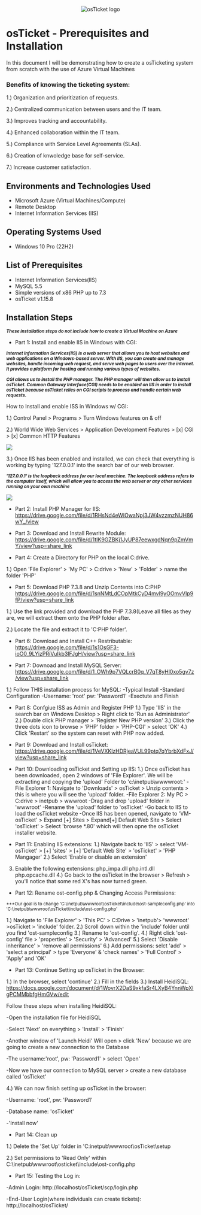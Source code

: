 <p align="center">
<img src="https://i.imgur.com/Clzj7Xs.png" alt="osTicket logo"/>
</p>

<h1>osTicket - Prerequisites and Installation</h1>

In this document I will be demonstrating how to create a osTicketing system from scratch with the use of Azure Virtual Machines

### Benefits of knowing the ticketing system:

1.) Organization and prioritization of requests.

2.) Centralized communication between users and the IT team.

3.) Improves tracking and accountability.

4.) Enhanced collaboration within the IT team.

5.) Compliance with Service Level Agreements (SLAs).

6.) Creation of knwoledge base for self-service.

7.) Increase customer satisfaction. 

<h2>Environments and Technologies Used</h2>

- Microsoft Azure (Virtual Machines/Compute)
- Remote Desktop
- Internet Information Services (IIS)

<h2>Operating Systems Used </h2>

- Windows 10 Pro (22H2)

<h2>List of Prerequisites</h2>

- Internet Information Services(IIS)
- MySQL 5.5
- Simple versions of x86 PHP up to 7.3
- osTicket v1.15.8

<h2>Installation Steps</h2>

<p>
 
<sub>***These installation steps do not include how to create a Virtual Machine on Azure***</sub>
</p>

<p>

- Part 1: Install and enable IIS in Windows with CGI:

<sub>***Internet Information Services(IIS) is a web server that allows you to host websites and web applications on a Windows-based server. With IIS, you can create and manage websites, handle incoming web request, and serve web pages to users over the internet. It provides a platform for hosting and running various types of websites.***</sub>
 
 <sub>***CGI allows us to install the PHP manager. The PHP manager will then allow us to install osTicket. 
Common Gateway Interface(CGI) needs to be enabled on IIS in order to install osTicket because osTicket relies on CGI scripts to process and handle certain web requests.***</sub>

How to Install and enable ISS in Windows w/ CGI:

 1.) Control Panel > Programs > Turn Windows features on & off
  
2.) World Wide Web Services > Application Development Features > [x] CGI > [x] Common HTTP Features

<p>
 <img src="https://imgur.com/7psi7z3.png"
      </p>

3.) Once IIS has been enabled and installed, we can check that everything is working by typing '127.0.0.1' into the search bar of our web browser.
  
<sub>***'127.0.0.1' is the loopback address for our local machine. The loopback address refers to the computer itself, which will allow you to access the web server or any other services running on your own machine***</sub>
 
 <p>
  <img src="https://imgur.com/IBMV2X1.png"
       </p>
  
- Part 2: Install PHP Manager for IIS:
  https://drive.google.com/file/d/1RHsNd4eWIOwaNpj3JW4vzzmzNUH86wY_/view
  
- Part 3: Download and Install Rewrite Module:
  https://drive.google.com/file/d/1tIK9GZBKj1JyUP87eewxgdNqn9pZmVmY/view?usp=share_link
  
- Part 4: Create a Directory for PHP on the local C:drive.

1.) Open 'File Explorer' > 'My PC' > C:drive > 'New' > 'Folder' > name the folder 'PHP'
  
- Part 5: Download PHP 7.3.8 and Unzip Contents into C:PHP
  https://drive.google.com/file/d/1snNMtLdCOpMtkCyD4mvl9yOOmvVIp9fP/view?usp=share_link
  
1.) Use the link provided and download the PHP 7.3.8(Leave all files as they are, we will extract them onto the PHP folder after.
 
2.) Locate the file and extract it to 'C:PHP folder'.
 
- Part 6: Download and Install C++ Restributable:
 https://drive.google.com/file/d/1s1OsGF3-ioO0_9LYizPRiVuIkb3lFJgH/view?usp=share_link
 
- Part 7: Downoad and Install MySQL Server:
 https://drive.google.com/file/d/1_OWh9p7VQLcrB0q_V7qT8yHl0xo5gv7z/view?usp=share_link
 
 1.) Follow THIS installation process for MySQL:
 -Typical Install
 -Standard Configuration
 -Username: 'root' pw: 'Password1'
 -Exectute and Finish
 
- Part 8: Confgiue ISS as Admin and Register PHP
1.) Type 'IIS' in the search bar on Windows Desktop > Right click to 'Run as Administrator'
2.) Double click PHP manager > 'Register New PHP version'
3.) Click the three dots icon to browse > 'PHP' folder > 'PHP-CGI' > select 'OK'
4.) Click 'Restart' so the system can reset with PHP now added.
 
- Part 9: Download and Install osTicket:
 https://drive.google.com/file/d/1VeVXKlzHDRjeaVUL99ptq7qYbrbXdFxJ/view?usp=share_link
 
- Part 10: Downloading osTicket and Setting up IIS:
 1.) Once osTicket has been downloaded, open 2 windows of 'File Explorer'. We will be extracting and copying the 'upload' Folder to 'c:\inetpub\wwwwroot:'
-File Explorer 1: Navigate to 'Downloads' > osTicket > Unzip contents > this is where you will see the 'upload' folder.
-File Explorer 2: My PC > C:drive > inetpub > wwwroot
-Drag and drop 'upload' folder in 'wwwroot'
-Rename the 'upload' folder to 'osTicket'
-Go back to IIS to load the osTicket website
-Once IIS has been opened, navigate to 'VM-osTicket' > Expand [+] Sites > Expand[+] Default Web Site > Select 'osTicket' > Select 'browse *.80' which will then opne the osTicket installer website.
 
- Part 11: Enabling IIS extensions:
 1.) Navigate back to 'IIS' > select 'VM-osTicket' > [+] 'sites' > [+] 'Default Web Site' > 'osTicket' > 'PHP Mangager'
 2.) Select 'Enable or disable an extension'
 3) Enable the following extensions:
 php_impa.dll
 php.intl.dll
 php.opcache.dll
 4.) Go back to the osTicket in the browser > Refresh > you'll notice that some red X's has now turned green.
 
 - Part 12: Rename ost-config.php & Changing Access Permissions:
 
 <sub>***Our goal is to change 'C:\inetpub\wwwroot\osTicket\include\ost-sampleconfig.php' into 'C:\inetpub\wwwroot\osTicket\include\ost-config.php'
  
1.) Navigate to 'File Explorer' > 'This PC' > C:Drive > 'inetpub'> 'wwwroot' >osTicket > 'include' folder.
2.) Scroll down within the 'include' folder until you find 'ost-sampleconfig
3.) Rename to 'ost-config'.
4.) Right click 'ost-config' file > 'properties' > 'Security' > 'Advanced'
5.) Select 'Disable inheritance' > 'remove all permissions'
6.) Add permissions: selct 'add' > 'select a principal' > type 'Everyone' & 'check names' > 'Full Control' > 'Apply' and 'OK'
  
- Part 13: Continue Setting up osTicket in the Browser:
 
1.) In the browser, select 'continue'
2.) Fill in the fields
3.) Install HeidiSQL: https://docs.google.com/document/d/1WovrX2DaS9xkfaSr4LXyB4YnnWpXIgPCMMbbfgHmGVw/edit

Follow these steps when installing HeidiSQL:

-Open the installation file for HeidiSQL

-Select 'Next' on everything > 'Install' > 'Finish'
 
-Another window of 'Launch Heidi' Will open > click 'New' because we are going to create a new connection to the Database
  
-The username:'root', pw: 'Password1' > select 'Open'
  
-Now we have our connection to MySQL server > create a new database called 'osTicket'
  
4.) We can now finish setting up osTicket in the browser:
 
-Username: 'root', pw: 'Password1'

-Database name: 'osTicket'
  
-'Install now'

- Part 14: Clean up
  
1.) Delete the 'Set Up' folder in 'C:inetpub\wwwroot\osTicket\setup
  
2.) Set permissions to 'Read Only' within C:\inetpub\wwwroot\osticket\include\ost-config.php
  
- Part 15: Testing the Log in:

-Admin Login: http://localhost/osTicket/scp/login.php
  
-End-User Login(where individuals can create tickets): http://localhost/osTicket/
  
  
  
 
 
